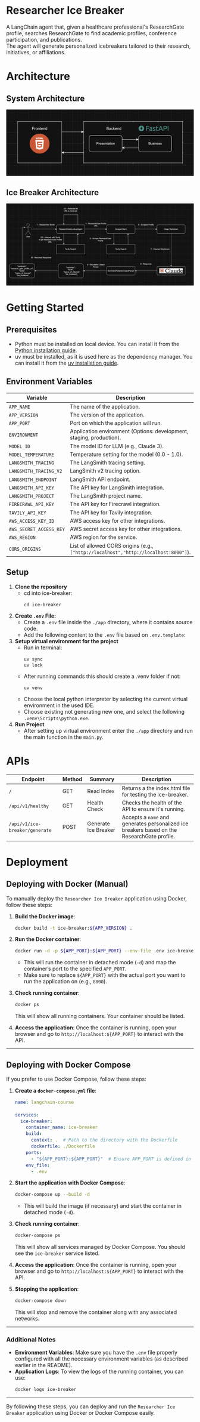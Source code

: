 # Researcher Ice Breaker

A LangChain agent that, given a healthcare professional's ResearchGate profile, searches ResearchGate to find academic
profiles, conference participation, and publications.  
The agent will generate personalized icebreakers tailored to their research, initiatives, or affiliations.

# Architecture

## System Architecture

![System Architecture](./assets/Ice_Breaker_System_Architecture.png)

## Ice Breaker Architecture

![Ice Breaker Architecture](./assets/Ice_Breaker_Architecture.png)

# Getting Started

## Prerequisites

- Python must be installed on local device. You can install it from
  the [Python installation guide](https://www.python.org/downloads/).
- uv must be installed, as it is used here as the dependency manager. You can install it from
  the [uv installation guide](https://docs.astral.sh/uv/getting-started/installation/).

## Environment Variables

| Variable                | Description                                                                          |
|-------------------------|--------------------------------------------------------------------------------------|
| `APP_NAME`              | The name of the application.                                                         |
| `APP_VERSION`           | The version of the application.                                                      |
| `APP_PORT`              | Port on which the application will run.                                              |
| `ENVIRONMENT`           | Application environment (Options: development, staging, production).                 |
| `MODEL_ID`              | The model ID for LLM (e.g., Claude 3).                                               |
| `MODEL_TEMPERATURE`     | Temperature setting for the model (0.0 - 1.0).                                       |
| `LANGSMITH_TRACING`     | The LangSmith tracing setting.                                                       |
| `LANGSMITH_TRACING_V2`  | LangSmith v2 tracing option.                                                         |
| `LANGSMITH_ENDPOINT`    | LangSmith API endpoint.                                                              |
| `LANGSMITH_API_KEY`     | The API key for LangSmith integration.                                               |
| `LANGSMITH_PROJECT`     | The LangSmith project name.                                                          |
| `FIRECRAWL_API_KEY`     | The API key for Firecrawl integration.                                               |
| `TAVILY_API_KEY`        | The API key for Tavily integration.                                                  |
| `AWS_ACCESS_KEY_ID`     | AWS access key for other integrations.                                               |
| `AWS_SECRET_ACCESS_KEY` | AWS secret access key for other integrations.                                        |
| `AWS_REGION`            | AWS region for the service.                                                          |
| `CORS_ORIGINS`          | List of allowed CORS origins (e.g., `["http://localhost","http://localhost:8000"]`). |

## Setup

1. **Clone the repository**
    - cd into ice-breaker:
      ``` 
      cd ice-breaker
2. **Create `.env` File:**
    - Create a `.env` file inside the `./app` directory, where it contains source code.
    - Add the following content to the `.env` file based on `.env.template`:
3. **Setup virtual environment for the project**
    - Run in terminal:
      ``` 
      uv sync
      uv lock
    - After running commands this should create a .venv folder if not:
      ``` 
      uv venv
    - Choose the local python interpreter by selecting the current virtual environment in the used IDE.
    - Choose existing not generating new one, and select the following `.venv\Scripts\python.exe`.
4. **Run Project**
    - After setting up virtual environment enter the `./app` directory and run the main function in the `main.py`.

# APIs

| Endpoint                       | Method | Summary              | Description                                                                                 |
|--------------------------------|--------|----------------------|---------------------------------------------------------------------------------------------|
| `/`                            | GET    | Read Index           | Returns a the index.html file for testing the ice-breaker.                                  |
| `/api/v1/healthy`              | GET    | Health Check         | Checks the health of the API to ensure it's running.                                        |
| `/api/v1/ice-breaker/generate` | POST   | Generate Ice Breaker | Accepts a `name` and generates personalized ice breakers based on the ResearchGate profile. |

# Deployment

## Deploying with Docker (Manual)

To manually deploy the `Researcher Ice Breaker` application using Docker, follow these steps:

1. **Build the Docker image**:
    ```bash
    docker build -t ice-breaker:${APP_VERSION} .
    ```

2. **Run the Docker container**:
    ```bash
    docker run -d -p ${APP_PORT}:${APP_PORT} --env-file .env ice-breaker:${APP_VERSION}
    ```

    - This will run the container in detached mode (`-d`) and map the container’s port to the specified `APP_PORT`.
    - Make sure to replace `${APP_PORT}` with the actual port you want to run the application on (e.g., `8000`).

3. **Check running container**:
    ```bash
    docker ps
    ```

   This will show all running containers. Your container should be listed.

4. **Access the application**:
   Once the container is running, open your browser and go to `http://localhost:${APP_PORT}` to interact with the API.

---

## Deploying with Docker Compose

If you prefer to use Docker Compose, follow these steps:

1. **Create a `docker-compose.yml` file**:
    ```yaml
    name: langchain-course

    services:
      ice-breaker:
        container_name: ice-breaker
        build:
          context: .  # Path to the directory with the Dockerfile
          dockerfile: ./Dockerfile
        ports:
          - "${APP_PORT}:${APP_PORT}"  # Ensure APP_PORT is defined in your .env
        env_file:
          - .env
    ```

2. **Start the application with Docker Compose**:
    ```bash
    docker-compose up --build -d
    ```

    - This will build the image (if necessary) and start the container in detached mode (`-d`).

3. **Check running container**:
    ```bash
    docker-compose ps
    ```

   This will show all services managed by Docker Compose. You should see the `ice-breaker` service listed.

4. **Access the application**:
   Once the container is running, open your browser and go to `http://localhost:${APP_PORT}` to interact with the API.

5. **Stopping the application**:
    ```bash
    docker-compose down
    ```

   This will stop and remove the container along with any associated networks.

---

### Additional Notes

- **Environment Variables**: Make sure you have the `.env` file properly configured with all the necessary environment
  variables (as described earlier in the README).
- **Application Logs**: To view the logs of the running container, you can use:
    ```bash
    docker logs ice-breaker
    ```

---

By following these steps, you can deploy and run the `Researcher Ice Breaker` application using Docker or Docker Compose
easily.


